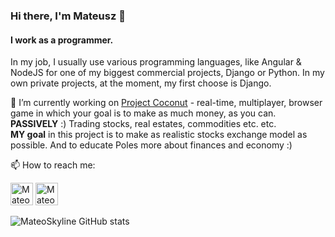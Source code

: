 ### Hi there, I'm Mateusz 👋

#### I work as a programmer. 
In my job, I usually use various programming languages, like Angular & NodeJS for one of my biggest commercial projects, Django or Python.
In my own private projects, at the moment, my first choose is Django.

🔭 I’m currently working on [Project Coconut](http://github.com/MateoSkyline/ProjectCoconut) - real-time, multiplayer, browser game in which your goal is to make as much money, as you can. **PASSIVELY** :) Trading stocks, real estates, commodities etc. etc. <br/>
**MY goal** in this project is to make as realistic stocks exchange model as possible. And to educate Poles more about finances and economy :)

📫 How to reach me: 

[<img alt="MateoSkyline | LinkedIn" width="36px" src="https://camo.githubusercontent.com/c8a9c5b414cd812ad6a97a46c29af67239ddaeae08c41724ff7d945fb4c047e5/68747470733a2f2f6564656e742e6769746875622e696f2f537570657254696e7949636f6e732f696d616765732f7376672f6c696e6b6564696e2e737667" />][linkedin]
[<img alt="MateoSkyline | Email" width="36px" src="https://camo.githubusercontent.com/4a3dd8d10a27c272fd04b2ce8ed1a130606f95ea6a76b5e19ce8b642faa18c27/68747470733a2f2f6564656e742e6769746875622e696f2f537570657254696e7949636f6e732f696d616765732f7376672f676d61696c2e737667" />][email]

[linkedin]: https://www.linkedin.com/in/mateusz-niedzielski/
[email]: mailto:m.skyline98@gmail.com"

<!--
**MateoSkyline/MateoSkyline** is a ✨ _special_ ✨ repository because its `README.md` (this file) appears on your GitHub profile.

Here are some ideas to get you started:

- 🔭 I’m currently working on ...
- 🌱 I’m currently learning ...
- 👯 I’m looking to collaborate on ...
- 🤔 I’m looking for help with ...
- 💬 Ask me about ...
- 📫 How to reach me: ...
- 😄 Pronouns: ...
- ⚡ Fun fact: ...
-->

![MateoSkyline GitHub stats](https://github-readme-stats.vercel.app/api?username=mateoskyline&count_private=true&show_icons=true&theme=chartreuse-dark&hide=contribs)

